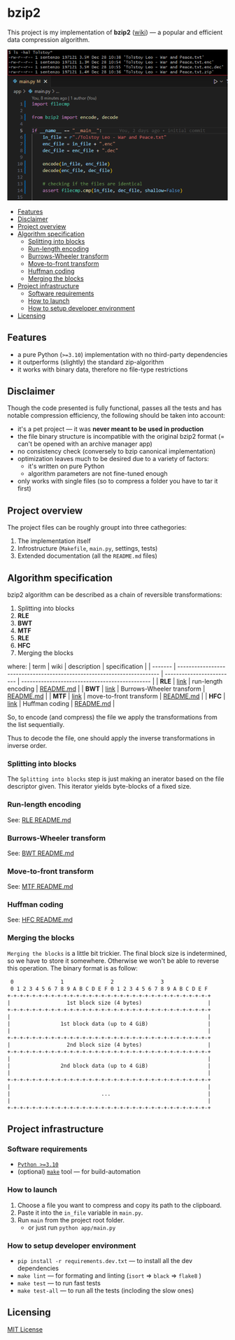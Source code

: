 <h1>bzip2</h1>

This project is my implementation of **bzip2** 
([wiki](https://en.wikipedia.org/wiki/Bzip2)) — a popular and efficient 
data compression algorithm.

![preview](./preview.png)


- [Features](#features)
- [Disclaimer](#disclaimer)
- [Project overview](#project-overview)
- [Algorithm specification](#algorithm-specification)
  - [Splitting into blocks](#splitting-into-blocks)
  - [Run-length encoding](#run-length-encoding)
  - [Burrows-Wheeler transform](#burrows-wheeler-transform)
  - [Move-to-front transform](#move-to-front-transform)
  - [Huffman coding](#huffman-coding)
  - [Merging the blocks](#merging-the-blocks)
- [Project infrastructure](#project-infrastructure)
  - [Software requirements](#software-requirements)
  - [How to launch](#how-to-launch)
  - [How to setup developer environment](#how-to-setup-developer-environment)
- [Licensing](#licensing)

## Features
 - a pure Python (`>=3.10`) implementation with no third-party dependencies
 - it outperforms (slightly) the standard zip-algorithm
 - it works with binary data, therefore no file-type restrictions



## Disclaimer
Though the code presented is fully functional, passes all the tests and has 
notable compression efficiency, the following should be taken into account:
- it's a pet project — it was **never meant to be used in production**
- the file binary structure is incompatible with the original bzip2 format 
(= can't be opened with an archive manager app)
- no consistency check (conversely to bzip canonical implementation)
- optimization leaves much to be desired due to a variety of factors:
  - it's written on pure Python
  - algorithm parameters are not fine-tuned enough
- only works with single files (so to compress a folder you have to tar it first)

## Project overview

The project files can be roughly groupt into three cathegories:
1. The implementation itself
2. Infrostructure (`Makefile`, `main.py`, settings, tests)
3. Extended documentation (all the `README.md` files)

## Algorithm specification

bzip2 algorithm can be described as a chain of reversible transformations:

1. Splitting into blocks
2. **RLE**
3. **BWT**
4. **MTF**
5. **RLE**
6. **HFC**
7. Merging the blocks

where:
| term    | wiki                                                                    | description               | specification                                  |
| ------- | ----------------------------------------------------------------------- | ------------------------- | ---------------------------------------------- |
| **RLE** | [link](https://en.wikipedia.org/wiki/Run-length_encoding)               | run-length encoding       | [README.md](app/transformations/rle/README.md) |
| **BWT** | [link](https://en.wikipedia.org/wiki/Burrows%E2%80%93Wheeler_transform) | Burrows-Wheeler transform | [README.md](app/transformations/bwt/README.md) |
| **MTF** | [link](https://en.wikipedia.org/wiki/Move-to-front_transform)           | move-to-front transform   | [README.md](app/transformations/mtf/README.md) |
| **HFC** | [link](https://en.wikipedia.org/wiki/Huffman_coding)                    | Huffman coding            | [README.md](app/transformations/hfc/README.md) |

So, to encode (and compress) the file we apply the transformations from the list sequentially.

Thus to decode the file, one should apply the inverse transformations in inverse order.


### Splitting into blocks

The `Splitting into blocks` step is just making an inerator based on the file descriptor given. 
This iterator yields byte-blocks of a fixed size.

### Run-length encoding
See: [RLE README.md](app/transformations/rle/README.md)

### Burrows-Wheeler transform
See: [BWT README.md](app/transformations/bwt/README.md)

### Move-to-front transform 
See: [MTF README.md](app/transformations/mtf/README.md)

### Huffman coding
See: [HFC README.md](app/transformations/hfc/README.md)

### Merging the blocks

`Merging the blocks` is a little bit trickier. The final block size is indetermined, 
so we have to store it somewhere. Otherwise we won't be able to reverse this operation.
The binary format is as follow:

```
 0               1               2               3
 0 1 2 3 4 5 6 7 8 9 A B C D E F 0 1 2 3 4 5 6 7 8 9 A B C D E F
+-+-+-+-+-+-+-+-+-+-+-+-+-+-+-+-+-+-+-+-+-+-+-+-+-+-+-+-+-+-+-+-+
|                  1st block size (4 bytes)                     |
+-+-+-+-+-+-+-+-+-+-+-+-+-+-+-+-+-+-+-+-+-+-+-+-+-+-+-+-+-+-+-+-+
|                                                               |
|                1st block data (up to 4 GiB)                   |
|                                                               |
+-+-+-+-+-+-+-+-+-+-+-+-+-+-+-+-+-+-+-+-+-+-+-+-+-+-+-+-+-+-+-+-+
|                  2nd block size (4 bytes)                     |
+-+-+-+-+-+-+-+-+-+-+-+-+-+-+-+-+-+-+-+-+-+-+-+-+-+-+-+-+-+-+-+-+
|                                                               |
|                2nd block data (up to 4 GiB)                   |
|                                                               |
+-+-+-+-+-+-+-+-+-+-+-+-+-+-+-+-+-+-+-+-+-+-+-+-+-+-+-+-+-+-+-+-+
|                                                               |
|                             ...                               |
|                                                               |
+-+-+-+-+-+-+-+-+-+-+-+-+-+-+-+-+-+-+-+-+-+-+-+-+-+-+-+-+-+-+-+-+
```

## Project infrastructure

### Software requirements

- [`Python >=3.10`](https://www.python.org/downloads/)
- (optional) [`make`](https://en.wikipedia.org/wiki/Make_(software)) tool — for build-automation

### How to launch

1. Choose a file you want to compress and copy its path to the clipboard. 
2. Paste it into the `in_file` variable in `main.py`.
3. Run `main` from the project root folder.
   - or just run `python app/main.py`

### How to setup developer environment

- `pip install -r requirements.dev.txt` — to install all the dev dependencies
- `make lint` — for formating and linting (`isort` => `black` => `flake8` )
- `make test` — to run fast tests
- `make test-all` — to run all the tests (incloding the slow ones)


## Licensing
[MIT License](./LICENSE)
